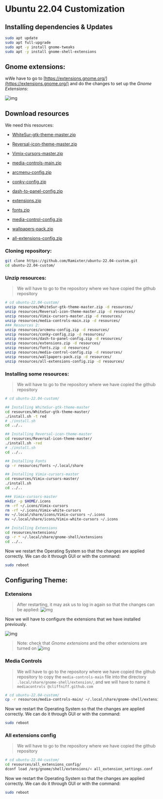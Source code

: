 # Ubuntu 22.04 Customization

## Installing dependencies & Updates

```bash
sudo apt update
sudo apt full-upgrade
sudo apt -y install gnome-tweaks
sudo apt -y install gnome-shell-extensions
```

## Gnome extensions:

wWe have to go to [https://extensions.gnome.org/](https://extensions.gnome.org/) and do the changes to set up the *Gnome Extensions*:

![img](images/img1.png)

## Download resources

We need this resources:

- [WhiteSur-gtk-theme-master.zip](resources/WhiteSur-gtk-theme-master.zip)
- [Reversal-icon-theme-master.zip](resources/Reversal-icon-theme-master.zip)
- [Vimix-cursors-master.zip](resources/Vimix-cursors-master.zip.zip)
- [media-controls-main.zip](resources/media-controls-main.zip)

- [arcmenu-config.zip](resources/arcmenu-config.zip)
- [conky-config.zip](resources/conky-config.zip)
- [dash-to-panel-config.zip](resources/dash-to-panel-config.zip)
- [extensions.zip](resources/extensions.zip)
- [fonts.zip](resources/fonts.zip)
- [media-control-config.zip](resources/media-control-config.zip)
- [wallpapers-pack.zip](resources/wallpapers-pack.zip)
- [all-extensions-config.zip](resources/all-extensions-config.zip)

### Cloning repository:

```bash
git clone https://github.com/Ramixter/ubuntu-22.04-custom.git
cd ubuntu-22.04-custom/
```

### Unzip resources:

> We will have to go to the repository where we have copied the github repository

```bash
# cd ubuntu-22.04-custom/
unzip resources/WhiteSur-gtk-theme-master.zip -d resources/
unzip resources/Reversal-icon-theme-master.zip -d resources/
unzip resources/Vimix-cursors-master.zip -d resources/
unzip resources/media-controls-main.zip -d resources/
### Resources 2:
unzip resources/arcmenu-config.zip -d resources/
unzip resources/conky-config.zip -d resources/
unzip resources/dash-to-panel-config.zip -d resources/
unzip resources/extensions.zip -d resources/
unzip resources/fonts.zip -d resources/
unzip resources/media-control-config.zip -d resources/
unzip resources/wallpapers-pack.zip -d resources/
unzip resources/all-extensions-config.zip -d resources/
```

### Installing some resources:

> We will have to go to the repository where we have copied the github repository

```bash
# cd ubuntu-22.04-custom/

## Installing WhiteSur-gtk-theme-master
cd resources/WhiteSur-gtk-theme-master/
./install.sh -t red
# ./install.sh
cd ../..

## Installing Reversal-icon-theme-master
cd resources/Reversal-icon-theme-master/
./install.sh -red
# ./install.sh
cd ../..

## Installing Fonts
cp -r resources/fonts ~/.local/share

## Installing Vimix-cursors-master
cd resources/Vimix-cursors-master/
./install.sh
cd ../..

### Vimix-cursors-master
mkdir -p $HOME/.icons
rm -rf ~/.icons/Vimix-cursors
rm -rf ~/.icons/Vimix-white-cursors
mv ~/.local/share/icons/Vimix-cursors ~/.icons
mv ~/.local/share/icons/Vimix-white-cursors ~/.icons

## Installing Extensions
cd resources/extensions/
cp -r * ~/.local/share/gnome-shell/extensions
cd ../..
```

Now we restart the Operating System so that the changes are applied correctly. We can do it through GUI or with the command:

```bash
sudo reboot
```

## Configuring Theme:

### Extensions

> After restarting, it may ask us to log in again so that the changes can be applied:
> ![img](images/img2-1.png)

Now we will have to configure the extensions that we have installed previously.

![img](images/img2.png)

> Note: check that *Gnome extensions* and the other extensions are turned on
> ![img](images/img4.png)

### Media Controls

> We will have to go to the repository where we have copied the github repository to copy the `media-controls-main` file into the directory `.local/share/gnome-shell/extension/`, and we will have to name it `mediacontrols @cliffniff.github.com`

```bash
# cd ubuntu-22.04-custom/
cp -r resources/media-controls-main/ ~/.local/share/gnome-shell/extensions/mediacontrols@cliffniff.github.com
```

Now we restart the Operating System so that the changes are applied correctly. We can do it through GUI or with the command:

```bash
sudo reboot
```

### All extensions config

> We will have to go to the repository where we have copied the github repository

```bash
# cd ubuntu-22.04-custom/
cd resources/all_extensions_config/
dconf load /org/gnome/shell/extensions/< all_extension_settings.conf
```

Now we restart the Operating System so that the changes are applied correctly. We can do it through GUI or with the command:

```bash
sudo reboot
```
